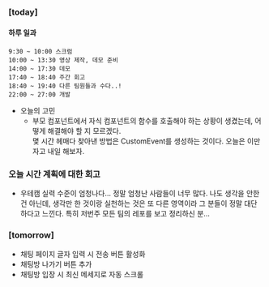 ### [today]   

#### 하루 일과
```
9:30 ~ 10:00 스크럼
10:00 ~ 13:30 영상 제작, 데모 준비
14:00 ~ 17:30 데모
17:40 ~ 18:40 주간 회고
18:40 ~ 19:40 다른 팀원들과 수다..!
22:00 ~ 27:00 개발
```

* 오늘의 고민
  * 부모 컴포넌트에서 자식 컴포넌트의 함수를 호출해야 하는 상황이 생겼는데, 어떻게 해결해야 할 지 모르겠다.    
    몇 시간 헤매다 찾아낸 방법은 CustomEvent를 생성하는 것이다. 오늘은 이만 자고 내일 해보자.


### 오늘 시간 계획에 대한 회고
* 우테캠 실력 수준이 엄청나다... 정말 엄청난 사람들이 너무 많다. 나도 생각을 안한 건 아닌데, 생각만 한 것이랑 실천하는 것은 또 다른 영역이라 그 분들이 정말 대단하다고 느낀다. 특히 저번주 모든 팀의 레포를 보고 정리하신 분...

### [tomorrow]
* 채팅 페이지 글자 입력 시 전송 버튼 활성화
* 채팅방 나가기 버튼 추가
* 채팅방 입장 시 최신 메세지로 자동 스크롤


